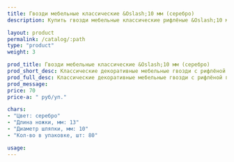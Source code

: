 ```yaml
---
title: Гвозди мебельные классические &Oslash;10 мм (серебро)
description: Купить гвозди мебельные классические рифлёные &Oslash;10 мм (серебро) в розницу с доставкой по Москве.

layout: product
permalink: /catalog/:path
type: "product"
weight: 3

prod_title: Гвозди мебельные классические &Oslash;10 мм (серебро)
prod_short_desc: Классические декоративные мебельные гвозди с рифлёной поверхностью. Цвет - серебро.
prod_full_desc: Классические декоративные мебельные гвозди с рифлёной поверхностью. Цвет - серебро.
prod_message:
price: 70
price-a: " руб/уп."

chars:
- "Цвет: серебро"
- "Длина ножки, мм: 13"
- "Диаметр шляпки, мм: 10"
- "Кол-во в упаковке, шт: 80"

usage:
---
```


